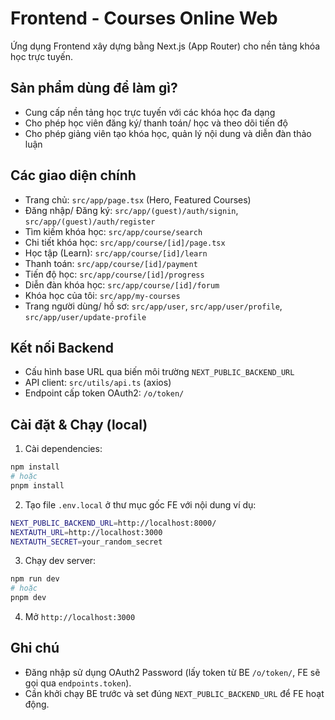 # Frontend - Courses Online Web

Ứng dụng Frontend xây dựng bằng Next.js (App Router) cho nền tảng khóa học trực tuyến.

## Sản phẩm dùng để làm gì?
- Cung cấp nền tảng học trực tuyến với các khóa học đa dạng
- Cho phép học viên đăng ký/ thanh toán/ học và theo dõi tiến độ
- Cho phép giảng viên tạo khóa học, quản lý nội dung và diễn đàn thảo luận

## Các giao diện chính
- Trang chủ: `src/app/page.tsx` (Hero, Featured Courses)
- Đăng nhập/ Đăng ký: `src/app/(guest)/auth/signin`, `src/app/(guest)/auth/register`
- Tìm kiếm khóa học: `src/app/course/search`
- Chi tiết khóa học: `src/app/course/[id]/page.tsx`
- Học tập (Learn): `src/app/course/[id]/learn`
- Thanh toán: `src/app/course/[id]/payment`
- Tiến độ học: `src/app/course/[id]/progress`
- Diễn đàn khóa học: `src/app/course/[id]/forum`
- Khóa học của tôi: `src/app/my-courses`
- Trang người dùng/ hồ sơ: `src/app/user`, `src/app/user/profile`, `src/app/user/update-profile`

## Kết nối Backend
- Cấu hình base URL qua biến môi trường `NEXT_PUBLIC_BACKEND_URL`
- API client: `src/utils/api.ts` (axios)
- Endpoint cấp token OAuth2: `/o/token/`

## Cài đặt & Chạy (local)
1) Cài dependencies:
```bash
npm install
# hoặc
pnpm install
```
2) Tạo file `.env.local` ở thư mục gốc FE với nội dung ví dụ:
```bash
NEXT_PUBLIC_BACKEND_URL=http://localhost:8000/
NEXTAUTH_URL=http://localhost:3000
NEXTAUTH_SECRET=your_random_secret
```
3) Chạy dev server:
```bash
npm run dev
# hoặc
pnpm dev
```
4) Mở `http://localhost:3000`

## Ghi chú
- Đăng nhập sử dụng OAuth2 Password (lấy token từ BE `/o/token/`, FE sẽ gọi qua `endpoints.token`).
- Cần khởi chạy BE trước và set đúng `NEXT_PUBLIC_BACKEND_URL` để FE hoạt động.
